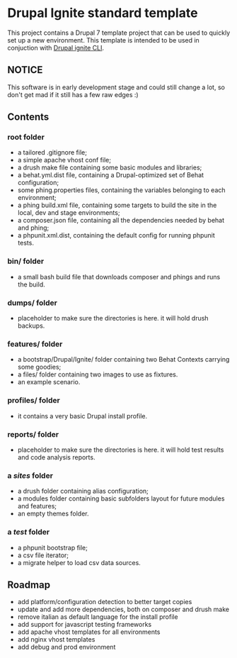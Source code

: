 Drupal Ignite standard template
===============================

This project contains a Drupal 7 template project that can be used to quickly set up a new environment.
This template is intended to be used in conjuction with [Drupal ignite CLI](https://github.com/twinbit/drupal-ignite).

NOTICE
------

This software is in early development stage and could still change a lot, so don't get mad if it still has a few raw edges :)


Contents
--------

### root folder

* a tailored .gitignore file;
* a simple apache vhost conf file;
* a drush make file containing some basic modules and libraries;
* a behat.yml.dist file, containing a Drupal-optimized set of Behat configuration;
* some phing.properties files, containing the variables belonging to each environment;
* a phing build.xml file, containing some targets to build the site in the local, dev and stage environments;
* a composer.json file, containing all the dependencies needed by behat and phing;
* a phpunit.xml.dist, containing the default config for running phpunit tests.

### bin/ folder

* a small bash build file that downloads composer and phings and runs the build.

### dumps/ folder

* placeholder to make sure the directories is here. it will hold drush backups.

### features/ folder

* a bootstrap/Drupal/Ignite/ folder containing two Behat Contexts carrying some goodies;
* a files/ folder containing two images to use as fixtures.
* an example scenario.

### profiles/ folder

* it contains a very basic Drupal install profile.

### reports/ folder

* placeholder to make sure the directories is here. it will hold test results and code analysis reports.

### a _sites_ folder

* a drush folder containing alias configuration;
* a modules folder containing basic subfolders layout for future modules and features;
* an empty themes folder.

### a _test_ folder

* a phpunit bootstrap file;
* a csv file iterator;
* a migrate helper to load csv data sources.

Roadmap
-------

* add platform/configuration detection to better target copies
* update and add more dependencies, both on composer and drush make
* remove italian as default language for the install profile
* add support for javascript testing frameworks
* add apache vhost templates for all environments
* add nginx vhost templates
* add debug and prod environment

